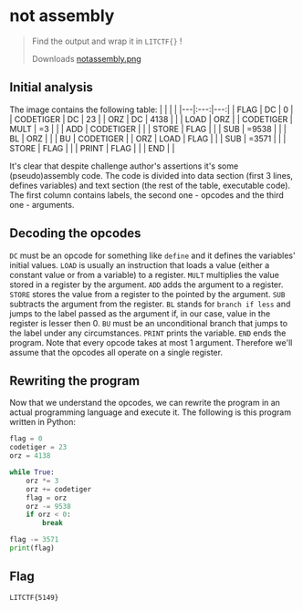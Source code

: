 # not assembly
> Find the output and wrap it in `LITCTF{}` !
>
> Downloads
> [notassembly.png](https://drive.google.com/uc?export=download&id=1mV8gjChjRDSLuFUYDS_1lZemxA-SBNa7)

## Initial analysis
The image contains the following table:
|  |  |  |
|---|:---:|---:|
| FLAG | DC | 0 |
| CODETIGER | DC | 23 |
| ORZ | DC | 4138 |
|  | LOAD | ORZ |
| CODETIGER | MULT | =3 |
|  | ADD | CODETIGER |
|  | STORE | FLAG |
|  | SUB | =9538 |
|  | BL | ORZ |
|  | BU | CODETIGER |
| ORZ | LOAD | FLAG |
|  | SUB | =3571 |
|  | STORE | FLAG |
|  | PRINT | FLAG |
|  | END |  |

It's clear that despite challenge author's assertions it's some (pseudo)assembly code.
The code is divided into data section (first 3 lines, defines variables) and text section (the rest of the table, executable code).
The first column contains labels, the second one - opcodes and the third one - arguments.

## Decoding the opcodes
`DC` must be an opcode for something like `define` and it defines the variables' initial values.
`LOAD` is usually an instruction that loads a value (either a constant value or from a variable) to a register.
`MULT` multiplies the value stored in a register by the argument.
`ADD` adds the argument to a register.
`STORE` stores the value from a register to the pointed by the argument.
`SUB` subtracts the argument from the register.
`BL` stands for `branch if less` and jumps to the label passed as the argument if, in our case, value in the register is lesser then 0.
`BU` must be an unconditional branch that jumps to the label under any circumstances.
`PRINT` prints the variable.
`END` ends the program.
Note that every opcode takes at most 1 argument. Therefore we'll assume that the opcodes all operate on a single register.

## Rewriting the program
Now that we understand the opcodes, we can rewrite the program in an actual programming language and execute it. The following is this program written in Python:
```py
flag = 0
codetiger = 23
orz = 4138

while True:
	orz *= 3
	orz += codetiger
	flag = orz
	orz -= 9538
	if orz < 0:
		break

flag -= 3571
print(flag)
```

## Flag
`LITCTF{5149}`
